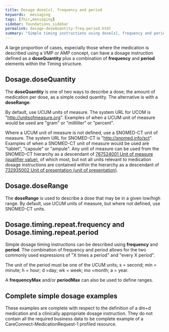 ```yaml
---
title: Dosage dose[x], frequency and period
keywords:  messaging
tags: [fhir,messaging]
sidebar: foundations_sidebar
permalink: dosage-doseQuantity-freq-period.html
summary: "Simple timing instructions using dose[x], frequency and period"
---
```




A large proportion of cases, especially those where the medication is described using a VMP or AMP concept, can have a dosage instruction defined as a **doseQuantity** plus a combination of **frequency** and **period** elements within the Timing structure.

## Dosage.doseQuantity ##

The **doseQuantity** is one of two ways to describe a dose; the amount of medication per dose, as a simple coded quantity. The alternative is with a **doseRange**.

By default, use UCUM units of measure. The system URL for UCOM is "http://unitsofmeasure.org". Examples of when a UCUM unit of measure would be used are "gram" or "milliliter" or "percent".

Where a UCUM unit of measure is not defined, use a SNOMED-CT unit of measure. The system URL for SNOMED-CT is "http://snomed.info/sct". Examples of when a SNOMED-CT unit of measure would be used are "tablet", "capsule" or "ampule". Any unit of measure can be used from the SNOMED-CT hierarchy as a descendant of [767524001 Unit of measure (qualifier value)](https://termbrowser.nhs.uk/?perspective=full&conceptId1=767524001&edition=uk-edition), of which most, but not all units relevant to medication dosage instructions are contained within the hierarchy as a descendant of [732935002 Unit of presentation (unit of presentation)](https://termbrowser.nhs.uk/?perspective=full&conceptId1=732935002&edition=uk-edition).

<script src="https://gist.github.com/RobertGoochUK/82fd7c2c1ef256eaaac3c63ed5654c48.js"></script>

## Dosage.doseRange ##

The **doseRange** is used to describe a dose that may be in a given low/high range. By default, use UCUM units of measure, but where not defined, use SNOMED-CT units.

<script src="https://gist.github.com/RobertGoochUK/2a58d4caba5a91a01e76ca87e46a3fc2.js"></script>

## Dosage.timing.repeat.frequency and Dosage.timing.repeat.period ##

Simple dosage timing instructions can be described using **frequency** and **period**. The combination of frequency and period allows for the two commonly used expressions of "X times a period" and "every X period".

The unit of the period must be one of the UCUM units; s = second; min = minute; h = hour; d =day; wk = week; mo =month; a = year.

A **frequencyMax** and/or **periodMax** can also be used to define ranges.

<script src="https://gist.github.com/RobertGoochUK/8a7de6eb02731e129f5a4157e3b3db20.js"></script>

## Complete simple dosage examples ##

These examples are complete with respect to the definition of a dm+d medication and a clinically appropriate dosage instruction. They do not contain all the required business data to be complete example of a CareConnect-MedicationRequest-1 profiled resource. 

<script src="https://gist.github.com/RobertGoochUK/df1bd7c408af128a8c1817af9a60e343.js"></script>
